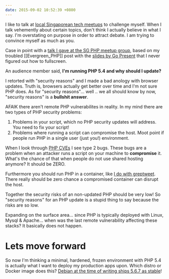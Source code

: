 ```yaml
---
date: 2015-09-02 10:52:39 +0800
---
```


I like to talk at [local Singaporean tech meetups](http://www.webuild.sg/) to
challenge myself. When I talk vehemently about certain topics, don't think I
actually believe in what I say. I'm overstating on purpose in order to attract
debate. I am trying to convince myself as much as you.

Case in point with a [talk I gave at the SG PHP meetup
group](https://www.youtube.com/watch?v=IaLGFfudx5k), based on my troubled
[[Evergreen_PHP]] post with the [slides by Go
Present](http://talks.webconverger.com/2015-08-27/) that I never figured out
how to fullscreen.

An audience member said, __I'm running PHP 5.4 and why should I update?__

I retorted with "security reasons" and I made a bad anology with browser
updates. Truth is, browsers actually get better over time and I'm not sure PHP
does. As for "security reasons"... well .. we all should know by now, "security reasons" is a **bullshit answer**.

AFAIK there aren't remote PHP vulnerabilites in reality. In my mind there are two types of PHP security problems:

1. Problems in your script, which no PHP security updates will address. You need to fix your script!
2. Problems where running a script can compromise the host. Moot point if people run PHP in a single user (just you!) environment.

When I look through [PHP
CVEs](https://www.cvedetails.com/vulnerability-list/vendor_id-74/product_id-128/PHP-PHP.html)
I see type 2 bugs. These bugs are a problem when an attacker runs a script on
your machine to **compromise** it. What's the chance of that when people do not
use shared hosting anymore? It should be ZERO.

Furthermore you should run PHP in a container, like [I do with
greptweet](https://github.com/kaihendry/greptweet/blob/master/Dockerfile).
There really should be zero chance a compromised container can disrupt the
host.

Together the security risks of an non-updated PHP should be very low! So
"security reasons" for an PHP update is a stupid thing to say because the risks
are so low.

Expanding on the surface area... since PHP is typically deployed with Linux,
Mysql & Apache... when was the last remote vulnerability affecting these
stacks?  It basically does not happen.

# Lets move forward

So now I'm thinking a minimal, hardened, frozen environment with PHP 5.4 is actually what
I want to deploy my production apps upon. Which distro or Docker image does
this?  [Debian at the time of writing ships 5.6.7 as
stable](https://packages.qa.debian.org/p/php5.html)!
